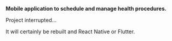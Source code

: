 **Mobile application to schedule and manage health procedures.**

Project interrupted... 

It will certainly be rebuilt and React Native or Flutter.


